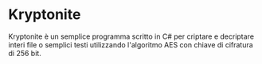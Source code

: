 # Kryptonite
Kryptonite è un semplice programma scritto in C# per criptare e decriptare interi file o semplici testi utilizzando l'algoritmo AES
con chiave di cifratura di 256 bit.

